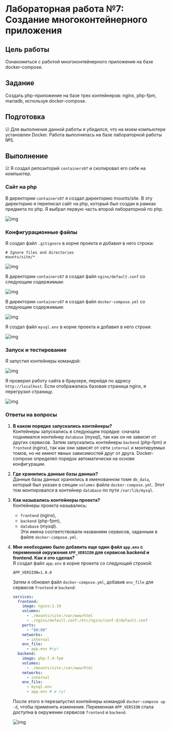 # Лабораторная работа №7: Создание многоконтейнерного приложения

## Цель работы

Ознакомиться с работой многоконтейнерного приложения на базе docker-compose.

## Задание

Создать php-приложение на базе трех контейнеров: nginx, php-fpm, mariadb, используя docker-compose.

## Подготовка

☑ Для выполнения данной работы я убедился, что на моем компьютере установлен Docker.
Работа выполнялась на базе лабораторной работы №5.

## Выполнение

☑ Я создал репозиторий `containers07` и скопировал его себе на компьютер.

### Сайт на php

В директории `containers07` я создал директорию mounts/site. В эту директорию я переписал сайт на php, который был создан в рамках предмета по php.
Я выбрал первую часть второй лабораторной по php.

![img](/images/image_1.png)

### Конфигурационные файлы

Я создал файл `.gitignore` в корне проекта и добавил в него строки:

```
# Ignore files and directories
mounts/site/*
```

![img](/images/image_2.png)

В директории `containers07` я создал файл `nginx/default.conf` со следующим содержимым:

![img](/images/image_3.png)

В директории `containers07` я создал файл `docker-compose.yml` со следующим содержимым:

![img](/images/image_4.png)

Я создал файл `mysql.env` в корне проекта и добавил в него строки:

![img](/images/image_5.png)

### Запуск и тестирование

Я запустил контейнеры командой:

![img](/images/image_6.png)

Я проверил работу сайта в браузере, перейдя по адресу `http://localhost`. Если отображалась базовая страница nginx, я перегрузил страницу.

![img](/images/image_7.png)

### Ответы на вопросы

1. **В каком порядке запускались контейнеры?**  
   Контейнеры запускались в следующем порядке: сначала поднимался контейнер `database` (mysql), так как он не зависит от других сервисов. Затем запускались контейнеры `backend` (php-fpm) и `frontend` (nginx), так как они зависят от сети `internal` и монтируемых томов, но не имеют явных зависимостей друг от друга. Docker-compose определял порядок автоматически на основе конфигурации.

2. **Где хранились данные базы данных?**  
   Данные базы данных хранились в именованном томе `db_data`, который был указан в секции `volumes` файла `docker-compose.yml`. Этот том монтировался в контейнер `database` по пути `/var/lib/mysql`.

3. **Как назывались контейнеры проекта?**  
   Контейнеры проекта назывались:  
   - `frontend` (nginx),  
   - `backend` (php-fpm),  
   - `database` (mysql).  
   Эти имена соответствовали названиям сервисов, заданным в файле `docker-compose.yml`.

4. **Мне необходимо было добавить еще один файл `app.env` с переменной окружения `APP_VERSION` для сервисов backend и frontend. Как я это сделал?**  
   Я создал файл `app.env` в корне проекта со следующей строкой:  

   ```
   APP_VERSION=1.0.0
   ```

   Затем я обновил файл `docker-compose.yml`, добавив `env_file` для сервисов `frontend` и `backend`:

   ```yaml
   services:
     frontend:
       image: nginx:1.19
       volumes:
         - ./mounts/site:/var/www/html
         - ./nginx/default.conf:/etc/nginx/conf.d/default.conf
       ports:
         - "80:80"
       networks: 
         - internal
       env_file:
         - app.env #тут
     backend:
       image: php:7.4-fpm
       volumes:
         - ./mounts/site:/var/www/html
       networks:
         - internal
       env_file:
         - mysql.env
         - app.env # и тут
   ```

   После этого я перезапустил контейнеры командой `docker-compose up -d`, чтобы применить изменения. Переменная `APP_VERSION` стала доступна в окружении сервисов `frontend` и `backend`.

   ![img](/images/image_9.png)